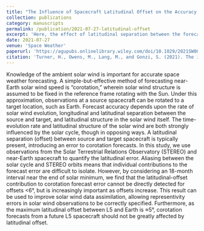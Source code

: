 ```yaml
---
title: "The Influence of Spacecraft Latitudinal Offset on the Accuracy of Corotation Forecasts."
collection: publications
category: manuscripts
permalink: /publication/2021-07-27-latitudinal-offset
excerpt: 'Here, the effect of latitudinal separation between the forecasting spacecraft and the forecast location on corotation forecasts in investigated.'
date: 2021-07-27
venue: 'Space Weather'
paperurl: 'https://agupubs.onlinelibrary.wiley.com/doi/10.1029/2021SW002802'
citation: 'Turner, H., Owens, M., Lang, M., and Gonzi, S. (2021). The influence of spacecraft latitudinal offset on the accuracy of corotation forecasts. <i>Space Weather, 19<i>. DOI: 10.1029/2021SW002802.'
---
```


Knowledge of the ambient solar wind is important for accurate space weather forecasting. A simple-but-effective method of forecasting near-Earth solar wind speed is “corotation,” wherein solar wind structure is assumed to be fixed in the reference frame rotating with the Sun. Under this approximation, observations at a source spacecraft can be rotated to a target location, such as Earth. Forecast accuracy depends upon the rate of solar wind evolution, longitudinal and latitudinal separation between the source and target, and latitudinal structure in the solar wind itself. The time-evolution rate and latitudinal structure of the solar wind are both strongly influenced by the solar cycle, though in opposing ways. A latitudinal separation (offset) between source and target spacecraft is typically present, introducing an error to corotation forecasts. In this study, we use observations from the Solar Terrestrial Relations Observatory (STEREO) and near-Earth spacecraft to quantify the latitudinal error. Aliasing between the solar cycle and STEREO orbits means that individual contributions to the forecast error are difficult to isolate. However, by considering an 18-month interval near the end of solar minimum, we find that the latitudinal-offset contribution to corotation forecast error cannot be directly detected for offsets <6°, but is increasingly important as offsets increase. This result can be used to improve solar wind data assimilation, allowing representivity errors in solar wind observations to be correctly specified. Furthermore, as the maximum latitudinal offset between L5 and Earth is ≈5°, corotation forecasts from a future L5 spacecraft should not be greatly affected by latitudinal offset.